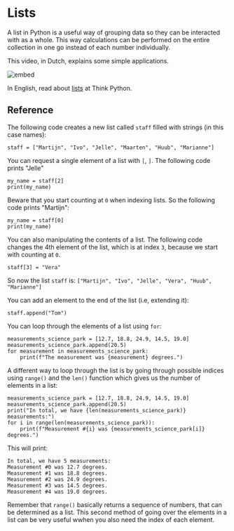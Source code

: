 # Lists

A list in Python is a useful way of grouping data so they can be interacted with as a whole. This way calculations can be performed on the entire collection in one go instead of each number individually.

This video, in Dutch, explains some simple applications.

![embed](https://player.vimeo.com/video/287247201)

In English, read about [lists](http://greenteapress.com/thinkpython/html/thinkpython011.html) at Think Python.

## Reference

The following code creates a new list called `staff` filled with strings (in this case names):

    staff = ["Martijn", "Ivo", "Jelle", "Maarten", "Huub", "Marianne"]

You can request a single element of a list with `[`, `]`. The following code prints "Jelle"

    my_name = staff[2]
    print(my_name)

Beware that you start counting at `0` when indexing lists. So the following code prints "Martijn":

    my_name = staff[0]
    print(my_name)

You can also manipulating the contents of a list. The following code changes the 4th element of the list, which is at index `3`, because we start with counting at `0`.

    staff[3] = "Vera"

So now the list `staff` is: `["Martijn", "Ivo", "Jelle", "Vera", "Huub", "Marianne"]`

You can add an element to the end of the list (i.e, extending it):

    staff.append("Tom")

You can loop through the elements of a list using `for`:

    measurements_science_park = [12.7, 18.8, 24.9, 14.5, 19.0]
    measurements_science_park.append(20.5)
    for measurement in measurements_science_park:
        print(f"The measurement was {measurement} degrees.")

A different way to loop through the list is by going through possible indices using `range()` and the `len()` function which gives us the number of elements in a list:

    measurements_science_park = [12.7, 18.8, 24.9, 14.5, 19.0]
    measurements_science_park.append(20.5)
    print("In total, we have {len(measurements_science_park)} measurements:")
    for i in range(len(measurements_science_park)):
        print(f"Measurement #{i} was {measurements_science_park[i]} degrees.")

This will print:

    In total, we have 5 measurements:
    Measurement #0 was 12.7 degrees.
    Measurement #1 was 18.8 degrees.
    Measurement #2 was 24.9 degrees.
    Measurement #3 was 14.5 degrees.
    Measurement #4 was 19.0 degrees.

Remember that `range()` basically returns a sequence of numbers, that can be determined as a list. This second method of going over the elements in a list can be very useful wwhen you also need the index of each element.
